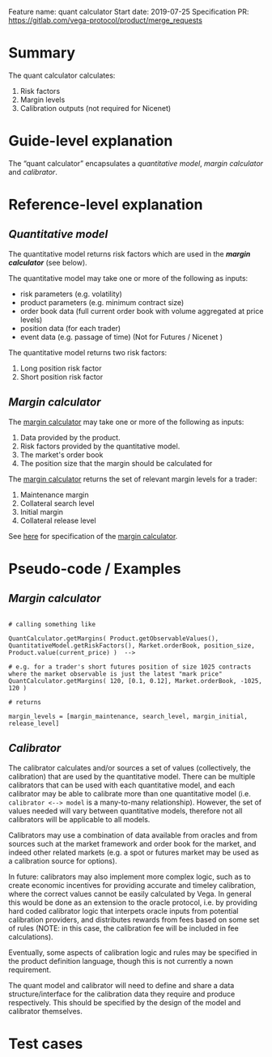 Feature name: quant calculator
Start date: 2019-07-25
Specification PR: https://gitlab.com/vega-protocol/product/merge_requests

# Summary
The quant calculator calculates:

1. Risk factors
1. Margin levels
1. Calibration outputs (not required for Nicenet)

# Guide-level explanation
The “quant calculator” encapsulates a _quantitative model_, _margin calculator_ and _calibrator_.


# Reference-level explanation


## _Quantitative model_
The quantitative model returns risk factors which are used in the **_margin calculator_** (see below).

The quantitative model may take one or more of the following as inputs:
* risk parameters (e.g. volatility)
* product parameters (e.g. minimum contract size)
* order book data (full current order book with volume aggregated at price levels)
* position data (for each trader)
* event data (e.g. passage of time) (Not for Futures / Nicenet )

The quantitative model returns two risk factors:

1. Long position risk factor
2. Short position risk factor

## _Margin calculator_

The [margin calculator](./0019-margin-calculator) may take one or more of the following as inputs:
1. Data provided by the product.
1. Risk factors provided by the quantitative model.
1. The market's order book
1. The position size that the margin should be calculated for


The [margin calculator](./0019-margin-calculator) returns the set of relevant margin levels for a trader:
1. Maintenance margin
1. Collateral search level
1. Initial margin
1. Collateral release level

See [here](./0019-margin-calculator) for specification of the [margin calculator](./0019-margin-calculator).

# Pseudo-code / Examples

## _Margin calculator_

```

# calling something like

QuantCalculator.getMargins( Product.getObservableValues(), QuantitativeModel.getRiskFactors(), Market.orderBook, position_size, Product.value(current_price) )  -->

# e.g. for a trader's short futures position of size 1025 contracts where the market observable is just the latest "mark price"
QuantCalculator.getMargins( 120, [0.1, 0.12], Market.orderBook, -1025, 120 )

# returns

margin_levels = [margin_maintenance, search_level, margin_initial, release_level]

```

## _Calibrator_

The calibrator calculates and/or sources a set of values (collectively, the calibration) that are used by the quantitative model. There can be multiple calibrators that can be used with each quantitative model, and each calibrator may be able to calibrate more than one quantitative model (i.e. `calibrator <--> model` is a many-to-many relationship). However, the set of values needed will vary between quantitative models, therefore not all calibrators will be applicable to all models.

Calibrators may use a combination of data available from oracles and from sources such at the market framework and order book for the market, and indeed other related markets (e.g. a spot or futures market may be used as a calibration source for options). 

In future: calibrators may also implement more complex logic, such as to create economic incentives for providing accurate and timeley calibration, where the correct values cannot be easily calculated by Vega. In general this would be done as an extension to the oracle protocol, i.e. by providing hard coded calibrator logic that interpets oracle inputs from potential calibration providers, and distributes rewards from fees based on some set of rules (NOTE: in this case, the calibration fee will be included in fee calculations).

Eventually, some aspects of calibration logic and rules may be specified in the product definition language, though this is not currently a nown requirement.

The quant model and calibrator will need to define and share a data structure/interface for the calibration data they require and produce respectively. This should be specified by the design of the model and calibrator themselves. 




# Test cases
